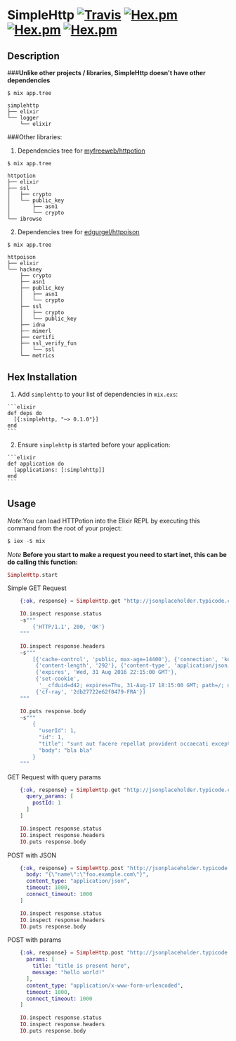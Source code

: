 # SimpleHttp [![Travis](https://travis-ci.org/alexandrubagu/simplehttp.svg)](https://travis-ci.org/alexandrubagu/simplehttp) [![Hex.pm](https://img.shields.io/hexpm/v/simplehttp.svg?maxAge=2592000)](https://hex.pm/packages/simplehttp) [![Hex.pm](https://img.shields.io/hexpm/dt/simplehttp.svg?maxAge=2592000)](https://hex.pm/packages/simplehttp) [![Hex.pm](https://img.shields.io/hexpm/l/simplehttp.svg?maxAge=2592000)](https://hex.pm/packages/simplehttp)

## Description

###**Unlike other projects / libraries, SimpleHttp doesn't have other dependencies**

```
$ mix app.tree

simplehttp
├── elixir
└── logger
    └── elixir
```

###Other libraries:
1. Dependencies tree for [myfreeweb/httpotion](https://github.com/myfreeweb/httpotion) 
```
$ mix app.tree                          

httpotion
├── elixir
├── ssl
│   ├── crypto
│   └── public_key
│       ├── asn1
│       └── crypto
└── ibrowse
```

2. Dependencies tree for [edgurgel/httpoison](https://github.com/edgurgel/httpoison)
```
$ mix app.tree                          

httpoison
├── elixir
└── hackney
    ├── crypto
    ├── asn1
    ├── public_key
    │   ├── asn1
    │   └── crypto
    ├── ssl
    │   ├── crypto
    │   └── public_key
    ├── idna
    ├── mimerl
    ├── certifi
    ├── ssl_verify_fun
    │   └── ssl
    └── metrics
```


## Hex Installation 

  1. Add `simplehttp` to your list of dependencies in `mix.exs`:

    ```elixir
    def deps do
      [{:simplehttp, "~> 0.1.0"}]
    end
    ```

  2. Ensure `simplehttp` is started before your application:

    ```elixir
    def application do
      [applications: [:simplehttp]]
    end
    ```

## Usage

*Note*:You can load HTTPotion into the Elixir REPL by executing this command from the root of your project:

```elixir
$ iex -S mix
```

*Note* **Before you start to make a request you need to start inet, this can be do calling this function:**

```elixir
SimpleHttp.start
```

Simple GET Request
```elixir
    {:ok, response} = SimpleHttp.get "http://jsonplaceholder.typicode.com/posts/1"

    IO.inspect response.status 
    ~s"""
        {'HTTP/1.1', 200, 'OK'}
    """

    IO.inspect response.headers
    ~s"""
   		[{'cache-control', 'public, max-age=14400'}, {'connection', 'keep-alive'},
		 {'content-length', '292'}, {'content-type', 'application/json; charset=utf-8'},
		 {'expires', 'Wed, 31 Aug 2016 22:15:00 GMT'},
		 {'set-cookie',
		  '__cfduid=d42; expires=Thu, 31-Aug-17 18:15:00 GMT; path=/; domain=.typicode.com; HttpOnly'},
		 {'cf-ray', '2db27722e62f0479-FRA'}] 
    """   

    IO.puts response.body
	~s"""
		{
		  "userId": 1,
		  "id": 1,
		  "title": "sunt aut facere repellat provident occaecati excepturi optio reprehenderit",
		  "body": "bla bla"
		}
	"""

```

GET Request with query params
```elixir
    {:ok, response} = SimpleHttp.get "http://jsonplaceholder.typicode.com/posts/1", [
      query_params: [
        postId: 1
      ]
    ]

    IO.inspect response.status 
    IO.inspect response.headers
    IO.puts response.body
```

POST with JSON
```elixir
    {:ok, response} = SimpleHttp.post "http://jsonplaceholder.typicode.com/posts", [
      body: "{\"name\":\"foo.example.com\"}",
      content_type: "application/json",
      timeout: 1000,
      connect_timeout: 1000
    ]

    IO.inspect response.status 
    IO.inspect response.headers
    IO.puts response.body
```

POST with params
```elixir
    {:ok, response} = SimpleHttp.post "http://jsonplaceholder.typicode.com/posts", [
      params: [
        title: "title is present here",
        message: "hello world!"
      ],
      content_type: "application/x-www-form-urlencoded",
      timeout: 1000,
      connect_timeout: 1000
    ]

    IO.inspect response.status 
    IO.inspect response.headers
    IO.puts response.body
```
